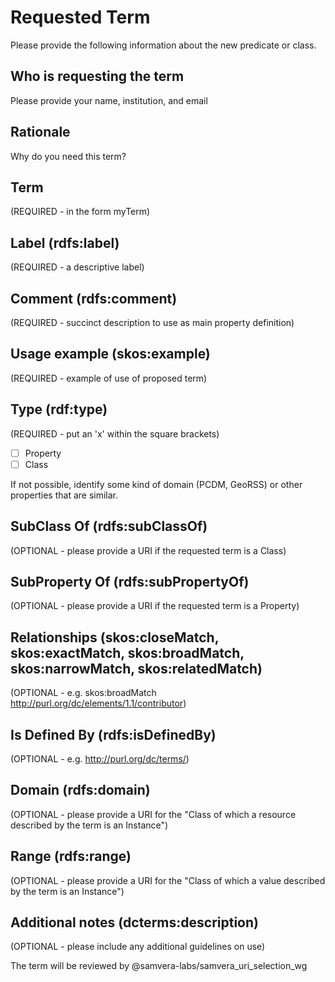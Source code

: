 # Requested Term
Please provide the following information about the new predicate or class.

## Who is requesting the term 
Please provide your name, institution, and email

## Rationale
Why do you need this term?

## Term 
(REQUIRED - in the form myTerm)

## Label (rdfs:label)
(REQUIRED - a descriptive label)

## Comment (rdfs:comment)
(REQUIRED - succinct description to use as main property definition)

## Usage example (skos:example)
(REQUIRED - example of use of proposed term)

## Type (rdf:type)
(REQUIRED - put an 'x' within the square brackets)

- [  ] Property
- [  ] Class

If not possible, identify some kind of domain (PCDM, GeoRSS) or other properties that are similar.

## SubClass Of (rdfs:subClassOf)
(OPTIONAL - please provide a URI if the requested term is a Class)

## SubProperty Of (rdfs:subPropertyOf)
(OPTIONAL - please provide a URI if the requested term is a Property)

## Relationships (skos:closeMatch, skos:exactMatch, skos:broadMatch, skos:narrowMatch, skos:relatedMatch)
(OPTIONAL - e.g. 	skos:broadMatch http://purl.org/dc/elements/1.1/contributor)

## Is Defined By (rdfs:isDefinedBy) 
(OPTIONAL - e.g.	http://purl.org/dc/terms/)

## Domain (rdfs:domain)
(OPTIONAL - please provide a URI for the "Class of which a resource described by the term is an Instance")

## Range (rdfs:range)
(OPTIONAL - please provide a URI for the "Class of which a value described by the term is an Instance")

## Additional notes (dcterms:description)
(OPTIONAL - please include any additional guidelines on use)




The term will be reviewed by @samvera-labs/samvera_uri_selection_wg
